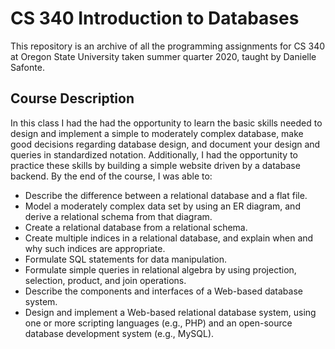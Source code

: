# CS 340 Introduction to Databases
This repository is an archive of all the programming assignments for CS 340 at Oregon State University taken summer quarter 2020, taught by Danielle Safonte.

## Course Description
In this class I had the had the opportunity to learn the basic skills needed to design and implement a simple to moderately complex database, make good decisions regarding database design, and document your design and queries in standardized notation. Additionally, I had the opportunity to practice these skills by building a simple website driven by a database backend. By the end of the course, I was able to:

- Describe the difference between a relational database and a flat file.
- Model a moderately complex data set by using an ER diagram, and derive a relational schema from that diagram.
- Create a relational database from a relational schema.
- Create multiple indices in a relational database, and explain when and why such indices are appropriate.
- Formulate SQL statements for data manipulation.
- Formulate simple queries in relational algebra by using projection, selection, product, and join operations.
- Describe the components and interfaces of a Web-based database system.
- Design and implement a Web-based relational database system, using one or more scripting languages (e.g., PHP) and an open-source database development system (e.g., MySQL).
